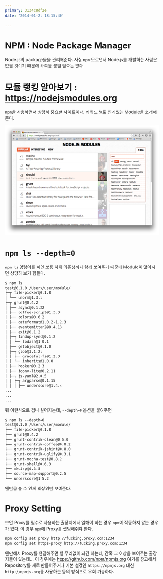 ```yaml
---
primary: 3134c8df2e
date: '2014-01-21 18:15:40'

---
```


# NPM : Node Package Manager

Node.js의 package들을 관리해준다. 사실 `npm` 모르면서 Node.js를 개발하는 사람은 없을 것이기 때문에 사족을 붙일 필요는 없다.

# 모듈 랭킹 알아보기 : <https://nodejsmodules.org>

`npm`을 사용하면서 상당히 중요한 사이트이다. 키워드 별로 인기있는 Module을 소개해준다.

![Module Ranking](../../files/captures/20140121/174542.png)


# `npm ls --depth=0`

`npm ls` 명령어를 치면 보통 하위 의존성까지 함께 보여주기 때문에 Module이 많아지면 상당히 보기 힘들다.

	$ npm ls
	test@0.1.0 /Users/user/module/
	├─┬ file-picker@0.1.8
	│ └── unorm@1.3.1
	├─┬ grunt@0.4.2
	│ ├── async@0.1.22
	│ ├── coffee-script@1.3.3
	│ ├── colors@0.6.2
	│ ├── dateformat@1.0.2-1.2.3
	│ ├── eventemitter2@0.4.13
	│ ├── exit@0.1.2
	│ ├─┬ findup-sync@0.1.2
	│ │ └── lodash@1.0.1
	│ ├── getobject@0.1.0
	│ ├─┬ glob@3.1.21
	│ │ ├── graceful-fs@1.2.3
	│ │ └── inherits@1.0.0
	│ ├── hooker@0.2.3
	│ ├── iconv-lite@0.2.11
	│ ├─┬ js-yaml@2.0.5
	│ │ ├─┬ argparse@0.1.15
	│ │ │ ├── underscore@1.4.4
	...
	...
	...

뭐 이런식으로 겁나 길어지는데, `--depth=0` 옵션을 붙여주면

	$ npm ls --depth=0
	test@0.1.0 /Users/user/module/
	├── file-picker@0.1.8
	├── grunt@0.4.2
	├── grunt-contrib-clean@0.5.0
	├── grunt-contrib-coffee@0.8.2
	├── grunt-contrib-jshint@0.8.0
	├── grunt-contrib-uglify@0.3.1
	├── grunt-mocha-test@0.8.2
	├── grunt-shell@0.6.3
	├── mkdirp@0.3.5
	├── source-map-support@0.2.5
	└── underscore@1.5.2

왠만큼 볼 수 있게 최상위만 보여준다.


# Proxy Setting

보안 Proxy를 필수로 사용하는 출장지에서 일해야 하는 경우 `npm`이 작동하지 않는 경우가 있다. 이 경우 `npm`에 Proxy를 셋팅해줘야 한다.

	npm config set proxy http://fucking.proxy.com:1234
	npm config set https-proxy http://fucking.proxy.com:1234

왠만해서 Proxy를 연결해주면 별 무리없이 되긴 하는데, 간혹 그 이상을 보여주는 출장지들이 있는데... 이 경우에는 <https://github.com/npm/npmjs.org> 여기를 참고해서 Repository를 새로 만들어주거나 기본 설정인 `https://npmjs.org` 대신 `http://npmjs.org`를 사용하는 등의 방식으로 우회 가능하다.





